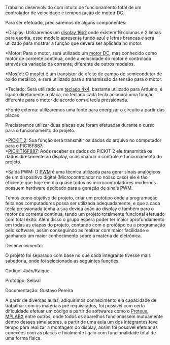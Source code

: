 Trabalho desenvolvido com intuíto de funcionamento total de um controlador de velocidade e temporização de mototr DC.

Para ser efetuado, precisaremos de alguns componentes:

 *Display: Utilizaremos um [display 16x2](https://components101.com/displays/16x2-lcd-pinout-datasheet) onde existem 16 colunas e 2 linhas para escrita, esse modelo apresenta fundo azul e letras brancas e será utlizado para mostrar a função que deverá ser aplicada no motor.

*Motor: Para o motor, será utilizado um [motor DC](https://recursos.techmakers.com.br/MediaCenter/Datasheet%20Micro%20Motor%20DC%2012V%206500RPM%20P-N-AK555-306PL12S6500C.pdf), mas conhecido como motor de corrente contínua, onde a velocidade do motor é controlada através da variação da corrente, diferente de outros modelos.

*Mosfet: O [mosfet](https://flaviobabos.com.br/mosfet/****) é um transistor de efeito de campo de semicondutor de óxido metálico, e será utilizado para a transmissão da tensão para o motor.

*Teclado: Será utilizado um [teclado 4x4](https://cdn.sparkfun.com/assets/f/f/a/5/0/DS-16038.pdf), bastante utilizado para Arduino, é ligado diretamente a placa, no teclado cada tecla acionará uma função diferente para o motor de acordo com a tecla pressionada.

*Fonte externa: utilizaremos uma fonte para energizar o circuito a partir das placas

Precisaremos utilizar duas placas que foram efetuadas durante o curso para o funcionamento do projeto.

*[PiCKIT 2](https://www.google.com/url?sa=i&url=http%3A%2F%2Felectronics-diy.com%2Felectronic_schematic.php%3Fid%3D824&psig=AOvVaw0fKVQ5oa-WGl_pJipMtp1v&ust=1650021809616000&source=images&cd=vfe&ved=0CAkQjRxqFwoTCOCHybG4k_cCFQAAAAAdAAAAABAO): Sua função será transmitir oa dados do arquivo no computador para o PIC16F887.  
*[PICKIT16F887](https://www.utmel.com/components/pic16f887-8-bit-microcontroller-programming-datasheet-and-pinout?id=777): Após receber os dados do PICKIT 2 ele transmitirá os dados diretamente ao display, ocasionando o controle e funcionamento do projeto.

*Saída PWM: O [PWM](https://www.citisystems.com.br/pwm/#:~:text=PWM%20%C3%A9%20a%20t%C3%A9cnica%20usada,a%20gera%C3%A7%C3%A3o%20de%20sinais%20PWM.) é uma técnica utilizada para gerar sinais analógicos de um dispositivo digital (Microcontrolador no nosso caso) ele é tão eficiente que hoje em dia quase todos os microcontroladores modernos possuem hardware dedicado para a geração de sinais PWM.

Temos como objetivo de projeto, criar um protótipo onde a programação feita nos computadores possa ser utilizada adequadamente, e que a cada tecla pressionada tenha a sua devida ação ao display e também para o motor de corrente contínua, tendo um projeto totalmente funcional efetuado com total êxito. Além disso o grupo espera poder ter maior aprofundamento em todas as etapas do projeto, contando com o protótipo ou a programação pelo software, assim conseguindo as realizar com maior facilidade e ganhando um maior conhecimento sobre a matéria de eletrônica.

Desenvolvimento:

O projeto foi separado com base no que cada integrante tivesse mais sabedoria, onde foi selecionado as seguintes funções:

Código: João/Kaique
 
Protótipo: Selival

Documentação: Gustavo Pereira 

A partir de diversas aulas, adiquirimos conhecimento e a capacidade de trabalhar com os matériais pré requisitados, foi possível com certa dificuldade efetuar um código a partir de softwares como o [Proteus](https://www.labsis.com.br/index.php/produtos/proteus), [MPLABX](https://www.microchip.com/en-us/tools-resources/develop/mplab-x-ide) entre outros, onde todos os aparelhos funcionassem mutuamente dentro desses simuladores, a partir de uma aula um dos integrantes teve tempo para realizar a montagem do display, assim foi possível efetuar as conexões com as placas e finalmente ligalo com funcionalidade total de uma forma física.  















